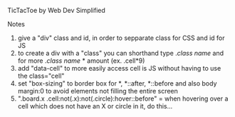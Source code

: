 TicTacToe by Web Dev Simplified

Notes

1. give a "div" class and id, in order to sepparate class for CSS and id for JS
2. to create a div with a "class" you can shorthand type .*class name* and for more .*class name* * amount (ex. .cell*9)
3. add "data-cell" to more easily access cell is JS without having to use the class="cell"
4. set "box-sizing" to border box for *, *::after, *::before and also body margin:0 to avoid elements not filling the entire screen
5. ".board.x .cell:not(.x):not(.circle):hover::before" = when hovering over a cell which does not have an X or circle in it, do this...
